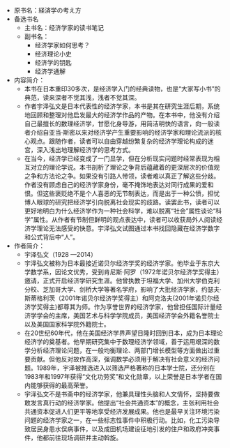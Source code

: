 - 原书名：経済学の考え方
- 备选书名
    - 主书名：经济学家的读书笔记
    - 副书名：
        - 经济学家如何思考？
        - 经济理论小史
        - 经济学的钥匙
        - 经济学通解
- 内容简介：
    - 本书在日本重印30多次，是经济学入门的经典读物，也是“大家写小书”的典范，读来深者不觉其浅，浅者不觉其深。
    - 作者宇泽弘文是日本代表性的经济学家，本书是其在研究生涯后期，系统地回顾和整理对他启发最大的经济学作品的产物。在本书中，他没有介绍自己最擅长的数理经济学，甘愿化身导游，用简洁明快的语言，向一般读者介绍自亚当·斯密以来对经济学产生重要影响的经济学家和理论流派的核心观点。跟随作者，读者可以自由穿越纷繁复杂的经济学理论构成的迷宫，深入浅出地理解经济学的思考方式。
    - 在当今，经济学已经变成了一门显学，但在分析现实问题时经常表现为相互对立的理论学说。本书剖析了理论之争背后蕴藏着的更深层次的价值观之争和方法论之争。如果没有引路人带领，读者难以真正了解这些分歧。作者没有顾虑自己的经济学家身份，毫不掩饰地表达对同行成果的爱和恨。但这些褒贬绝不是个人喜恶的无节制表达，而是出于一种公愤，担忧博人眼球的研究把经济学引向脱离社会现实的歧路。读罢此书，读者可以更好地明白为什么经济学作为一种社会科学，难以脱离“社会”属性谈论“科学”属性。从作者有节制但鲜明的观点表达中，读者可以收获局外人阅读经济学理论无法感受的快意。宇泽弘文试图通过本书找回隐藏在经济学数字和公式背后中“人”。
- 作者简介：
    - 宇泽弘文（1928 —2014）
    - 宇泽弘文被称为日本最接近诺贝尔经济学奖的经济学家。他毕业于东京大学数学系，因论文优秀，受到肯尼斯·阿罗（1972年诺贝尔经济学奖得主）邀请，正式开启经济学研究生涯。他曾执教于坦福大学、加州大学伯克利分校、芝加哥大学、剑桥大学等著名学府，影响了大批经济学家，约瑟夫·斯蒂格利茨（2001年诺贝尔经济学奖得主）和阿克洛夫(2001年诺贝尔经济学奖得主)都尊其为师。作为享誉世界的经济学家，他曾担任国际计量经济学学会的主席，美国艺术与科学学院成员，美国经济学会外籍名誉院士以及美国国家科学院外籍院士。
    - 在20世纪60年代，他在美国经济学界声望日隆时回到日本，成为日本理论经济学的奠基者。他早期研究集中于数理经济学领域，善于运用艰深的数学分析经济理论问题，在一般均衡理论、两部门增长模型等方面做出过重要贡献。但他反对故作高深，强调数学必须用于解决有社会意义的经济问题。1989年，宇泽被推选进入以筛选严格著称的日本学士院，还分别在1983年和1997年获得“文化功劳奖”和文化勋章，以上荣誉是日本学者在国内能够获得的最高荣誉。
    - 宇泽弘文不是书斋中的经济学家，他兼具理性头脑和人文情怀，坚持要做敢发言真行动的经济学家。他提出“社会共通资本”的概念，主张利用社会共通资本促进人们更平等地享受经济发展成果。他也是最早关注环境污染问题的经济学家之一，在一些标志性事件中积极行动。比如，化工污染导致居民身患水俣病事件，以及成田机场建设征地引发的住户和政府冲突事件，他都前往现场调研并主动斡旋。
